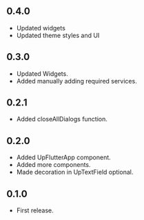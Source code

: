 ## 0.4.0

- Updated widgets
- Updated theme styles and UI

## 0.3.0

- Updated Widgets.
- Added manually adding required services.

## 0.2.1

- Added closeAllDialogs function.

## 0.2.0

- Added UpFlutterApp component.
- Added more components.
- Made decoration in UpTextField optional.

## 0.1.0

- First release.
